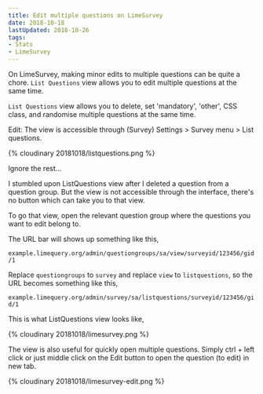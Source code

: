 ```yaml
---
title: Edit multiple questions on LimeSurvey
date: 2018-10-18
lastUpdated: 2018-10-26
tags:
- Stats
- LimeSurvey
---
```

On LimeSurvey, making minor edits to multiple questions can be quite a chore. `List Questions` view allows you to edit multiple questions at the same time.

<!-- more -->

`List Questions` view allows you to delete, set 'mandatory', 'other', CSS class, and randomise multiple questions at the same time.

Edit: The view is accessible through (Survey) Settings > Survey menu > List questions.

{% cloudinary 20181018/listquestions.png %}

Ignore the rest...

I stumbled upon ListQuestions view after I deleted a question from a question group. But the view is not accessible through the interface, there's no button which can take you to that view.

To go that view, open the relevant question group where the questions you want to edit belong to.

The URL bar will shows up something like this,

`example.limequery.org/admin/questiongroups/sa/view/surveyid/123456/gid/1`

Replace `questiongroups` to `survey` and replace `view` to `listquestions`, so the URL becomes something like this,

`example.limequery.org/admin/survey/sa/listquestions/surveyid/123456/gid/1`

This is what ListQuestions view looks like,

{% cloudinary 20181018/limesurvey.png %}

The view is also useful for quickly open multiple questions. Simply ctrl + left click or just middle click on the Edit button to open the question (to edit) in new tab.

{% cloudinary 20181018/limesurvey-edit.png %}
